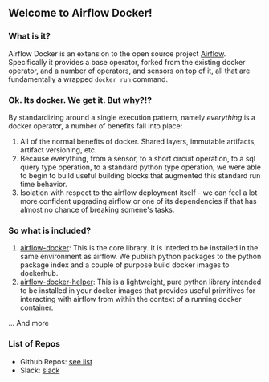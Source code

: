 ## Welcome to Airflow Docker!

### What is it?

Airflow Docker is an extension to the open source project [Airflow](https://airflow.apache.org/).  Specifically it provides a base operator, forked from the existing docker operator, and a number of operators, and sensors on top of it, all that are fundamentally a wrapped `docker run` command.

### Ok. Its docker. We get it. But why?!?

By standardizing around a single execution pattern, namely _everything_ is a docker operator, a number of benefits fall into place:

1. All of the normal benefits of docker. Shared layers, immutable artifacts, artifact versioning, etc.
2. Because everything, from a sensor, to a short circuit operation, to a sql query type operation, to a standard python type operation, we were able to begin to build useful building blocks that augmented this standard run time behavior.
3. Isolation with respect to the airflow deployment itself - we can feel a lot more confident upgrading airflow or one of its dependencies if that has almost no chance of breaking somene's tasks.

### So what is included?

1. [airflow-docker](https://github.com/airflowdocker/airflow-docker): This is the core library. It is inteded to be installed in the same environment as airflow.  We publish python packages to the python package index and a couple of purpose build docker images to dockerhub.
2. [airflow-docker-helper](https://github.com/airflowdocker/airflow-docker-helper): This is a lightweight, pure python library intended to be installed in your docker images that provides useful primitives for interacting with airflow from within the context of a running docker container.

... And more

### List of Repos

* Github Repos: [see list](https://github.com/airflowdocker)
* Slack: [slack](https://join.slack.com/t/airflow-docker/shared_invite/enQtODQ1MjUzNjc5NzAzLTNjOTkzNmQwNzQ4NGI4MmIzMzdlZTIzZGRjNWVhMTliNGRkOWZhMTJmZDcyNmY2ZTU4ODU3OTQ0NTJmNzdjMDQ)
